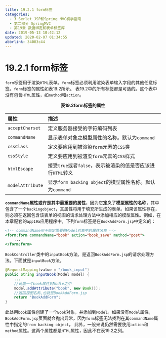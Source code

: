 ```yaml
---
title: 19.2.1 form标签
categories: 
  - 3 Serlet JSP和Spring MVC初学指南
  - 第二部分 SpringMVC
  - 第19章 数据绑定和表单标签库
date: 2019-05-13 10:42:12
updated: 2020-02-07 01:34:55
abbrlink: 34003c44
---
```

# 19.2.1 form标签 #
`form`标签用于渲染`HTML`表单。`form`标签必须利用渲染表单输入字段的其他任意标签。`form`标签的属性如表19.2所示。
表19.2中的所有标签都是可选的。这个表中没有包含`HTML`属性，如`method`和`action`。
<center><strong>表19.2form标签的属性</strong></center>

|属性|描述|
|:--|:--|
|`acceptCharset`|定义服务器接受的字符编码列表|
|`commandName`|显示表单对象之模型属性的名称。默认为`command`|
|`cssClass`|定义要应用到被渲染`form`元素的`CSS`类|
|`cssStyle`|定义要应用到被渲染`form`元素的`CSS`样式|
|`htmlEscape`|接受`true`或者`false`，表示被渲染的值是否应该进行`HTML`转义|
|`modelAttribute`|显示`form backing object`的模型属性名称。默认为`command`|

**`commandName`属性或许是其中最重要的属性**，因为它**定义了模型属性的名称**，其中包含了一个`backingobject`，其属性将用于填充所生成的表单。如果该属性存在，则必须在返回包含该表单的视图的请求处理方法中添加相应的模型属性。例如，在本章配套的`app19a`应用程序中，下列`form`标签是在`BookAddForm.jsp`中定义的：
```jsp
<!-- commandName用于指定需要的Model对象中的属性名称 -->
<form:form commandName="book" action="book_save" method="post">
    ...
</form:form>
```
`BookController`类中的`inputBook`方法，是返回`BookAddForm.jsp`的请求处理方法。下面就是`inputBook`方法。
```java
@RequestMapping(value = "/book_input")
public String inputBook(Model model) {
    ...
    //设置一个book属性到Modle之中
    model.addAttribute("book", new Book());
    //返回视图名称,也就是BookAddForm.jsp
    return "BookAddForm";
}
```
此处用`book`属性创建了一个`Book`对象，并添加到`Model`。如果没有`Model`属性，`BookAddForm.jsp`页面就会抛出异常，因为`form`标签无法找到在其`commandName`属性中指定的`from backing object`。
此外，一般来说仍然需要使用`action`和`method`属性。这两个属性都是`HTML`属性，因此不在表19.2之列。

